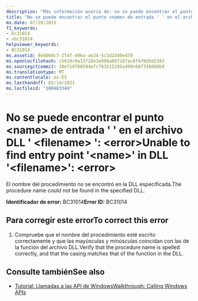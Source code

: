 ```yaml
---
description: "Más información acerca de: no se puede encontrar el punto de entrada ' <name> ' en el archivo DLL ' <filename> ': <error>"
title: "No se puede encontrar el punto <name> de entrada ' ' en el archivo DLL ' <filename> ': <error>"
ms.date: 07/20/2015
f1_keywords:
- bc31014
- vbc31014
helpviewer_keywords:
- BC31014
ms.assetid: 84400dc7-2f4f-496a-ae24-5c1d23d0e470
ms.openlocfilehash: c5619c0a13728e3e008a087187ac6f470d5d2343
ms.sourcegitcommit: 10e719780594efc781b15295e499c66f316068b8
ms.translationtype: MT
ms.contentlocale: es-ES
ms.lasthandoff: 02/14/2021
ms.locfileid: "100483344"
---
```

# <a name="unable-to-find-entry-point-name-in-dll-filename-error"></a><span data-ttu-id="c12e6-103">No se puede encontrar el punto \<name> de entrada ' ' en el archivo DLL ' \<filename> ': \<error></span><span class="sxs-lookup"><span data-stu-id="c12e6-103">Unable to find entry point '\<name>' in DLL '\<filename>': \<error></span></span>

<span data-ttu-id="c12e6-104">El nombre del procedimiento no se encontró en la DLL especificada.</span><span class="sxs-lookup"><span data-stu-id="c12e6-104">The procedure name could not be found in the specified DLL.</span></span>  
  
 <span data-ttu-id="c12e6-105">**Identificador de error:** BC31014</span><span class="sxs-lookup"><span data-stu-id="c12e6-105">**Error ID:** BC31014</span></span>  
  
## <a name="to-correct-this-error"></a><span data-ttu-id="c12e6-106">Para corregir este error</span><span class="sxs-lookup"><span data-stu-id="c12e6-106">To correct this error</span></span>  
  
1. <span data-ttu-id="c12e6-107">Compruebe que el nombre del procedimiento esté escrito correctamente y que las mayúsculas y minúsculas coincidan con las de la función del archivo DLL.</span><span class="sxs-lookup"><span data-stu-id="c12e6-107">Verify that the procedure name is spelled correctly, and that the casing matches that of the function in the DLL.</span></span>  
  
## <a name="see-also"></a><span data-ttu-id="c12e6-108">Consulte también</span><span class="sxs-lookup"><span data-stu-id="c12e6-108">See also</span></span>

- [<span data-ttu-id="c12e6-109">Tutorial: Llamadas a las API de Windows</span><span class="sxs-lookup"><span data-stu-id="c12e6-109">Walkthrough: Calling Windows APIs</span></span>](../programming-guide/com-interop/walkthrough-calling-windows-apis.md)
